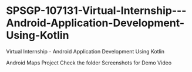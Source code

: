 # SPSGP-107131-Virtual-Internship---Android-Application-Development-Using-Kotlin
Virtual Internship - Android Application Development Using Kotlin

Android Maps Project
Check the folder Screenshots for Demo Video
